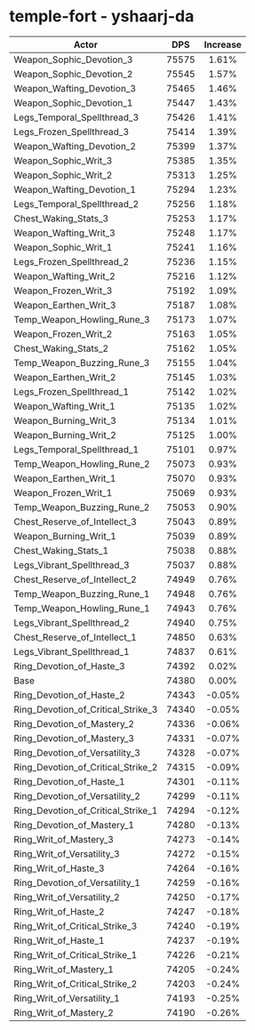 # temple-fort - yshaarj-da
| Actor | DPS | Increase |
|---|:---:|:---:|
|Weapon_Sophic_Devotion_3|75575|1.61%|
|Weapon_Sophic_Devotion_2|75545|1.57%|
|Weapon_Wafting_Devotion_3|75465|1.46%|
|Weapon_Sophic_Devotion_1|75447|1.43%|
|Legs_Temporal_Spellthread_3|75426|1.41%|
|Legs_Frozen_Spellthread_3|75414|1.39%|
|Weapon_Wafting_Devotion_2|75399|1.37%|
|Weapon_Sophic_Writ_3|75385|1.35%|
|Weapon_Sophic_Writ_2|75313|1.25%|
|Weapon_Wafting_Devotion_1|75294|1.23%|
|Legs_Temporal_Spellthread_2|75256|1.18%|
|Chest_Waking_Stats_3|75253|1.17%|
|Weapon_Wafting_Writ_3|75248|1.17%|
|Weapon_Sophic_Writ_1|75241|1.16%|
|Legs_Frozen_Spellthread_2|75236|1.15%|
|Weapon_Wafting_Writ_2|75216|1.12%|
|Weapon_Frozen_Writ_3|75192|1.09%|
|Weapon_Earthen_Writ_3|75187|1.08%|
|Temp_Weapon_Howling_Rune_3|75173|1.07%|
|Weapon_Frozen_Writ_2|75163|1.05%|
|Chest_Waking_Stats_2|75162|1.05%|
|Temp_Weapon_Buzzing_Rune_3|75155|1.04%|
|Weapon_Earthen_Writ_2|75145|1.03%|
|Legs_Frozen_Spellthread_1|75142|1.02%|
|Weapon_Wafting_Writ_1|75135|1.02%|
|Weapon_Burning_Writ_3|75134|1.01%|
|Weapon_Burning_Writ_2|75125|1.00%|
|Legs_Temporal_Spellthread_1|75101|0.97%|
|Temp_Weapon_Howling_Rune_2|75073|0.93%|
|Weapon_Earthen_Writ_1|75070|0.93%|
|Weapon_Frozen_Writ_1|75069|0.93%|
|Temp_Weapon_Buzzing_Rune_2|75053|0.90%|
|Chest_Reserve_of_Intellect_3|75043|0.89%|
|Weapon_Burning_Writ_1|75039|0.89%|
|Chest_Waking_Stats_1|75038|0.88%|
|Legs_Vibrant_Spellthread_3|75037|0.88%|
|Chest_Reserve_of_Intellect_2|74949|0.76%|
|Temp_Weapon_Buzzing_Rune_1|74948|0.76%|
|Temp_Weapon_Howling_Rune_1|74943|0.76%|
|Legs_Vibrant_Spellthread_2|74940|0.75%|
|Chest_Reserve_of_Intellect_1|74850|0.63%|
|Legs_Vibrant_Spellthread_1|74837|0.61%|
|Ring_Devotion_of_Haste_3|74392|0.02%|
|Base|74380|0.00%|
|Ring_Devotion_of_Haste_2|74343|-0.05%|
|Ring_Devotion_of_Critical_Strike_3|74340|-0.05%|
|Ring_Devotion_of_Mastery_2|74336|-0.06%|
|Ring_Devotion_of_Mastery_3|74331|-0.07%|
|Ring_Devotion_of_Versatility_3|74328|-0.07%|
|Ring_Devotion_of_Critical_Strike_2|74315|-0.09%|
|Ring_Devotion_of_Haste_1|74301|-0.11%|
|Ring_Devotion_of_Versatility_2|74299|-0.11%|
|Ring_Devotion_of_Critical_Strike_1|74294|-0.12%|
|Ring_Devotion_of_Mastery_1|74280|-0.13%|
|Ring_Writ_of_Mastery_3|74273|-0.14%|
|Ring_Writ_of_Versatility_3|74272|-0.15%|
|Ring_Writ_of_Haste_3|74264|-0.16%|
|Ring_Devotion_of_Versatility_1|74259|-0.16%|
|Ring_Writ_of_Versatility_2|74250|-0.17%|
|Ring_Writ_of_Haste_2|74247|-0.18%|
|Ring_Writ_of_Critical_Strike_3|74240|-0.19%|
|Ring_Writ_of_Haste_1|74237|-0.19%|
|Ring_Writ_of_Critical_Strike_1|74226|-0.21%|
|Ring_Writ_of_Mastery_1|74205|-0.24%|
|Ring_Writ_of_Critical_Strike_2|74203|-0.24%|
|Ring_Writ_of_Versatility_1|74193|-0.25%|
|Ring_Writ_of_Mastery_2|74190|-0.26%|
